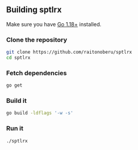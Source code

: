## Building sptlrx

Make sure you have [Go 1.18+](https://go.dev/) installed.

### Clone the repository

```sh
git clone https://github.com/raitonoberu/sptlrx
cd sptlrx
```

### Fetch dependencies

```sh
go get
```

### Build it

```sh
go build -ldflags '-w -s'
```

### Run it

```sh
./sptlrx
```
